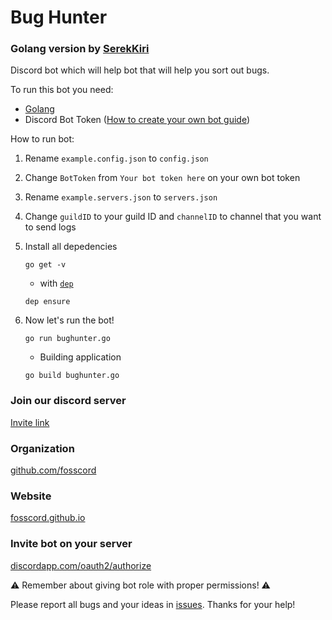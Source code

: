 #  Bug Hunter

### Golang version by [SerekKiri](https://github.com/SerekKiri)

Discord bot which will help bot that will help you sort out bugs.


To run this bot you need:
- [Golang](https://golang.org/doc/install)
- Discord Bot Token ([How to create your own bot guide](https://github.com/reactiflux/discord-irc/wiki/Creating-a-discord-bot-&-getting-a-token))

 How to run bot:

1. Rename ``example.config.json`` to ``config.json``

2. Change ``BotToken`` from ``Your bot token here`` on your own bot token
3. Rename ``example.servers.json`` to ``servers.json``
4. Change ``guildID`` to your guild ID and ``channelID`` to channel that you want to send logs
5. Install all depedencies

    ```
    go get -v
    ```
    - with [`dep`](https://github.com/golang/dep)
    ```
    dep ensure
    ```
6. Now let's run the bot!
    ```
    go run bughunter.go
    ```
    - Building application
    ```
    go build bughunter.go
    ```

### Join our discord server

[Invite link](https://discord.gg/Wn3zEyh)

### Organization

[github.com/fosscord](https://github.com/fosscord)

### Website

[fosscord.github.io](https://fosscord.github.io/)

### Invite bot on your server

[discordapp.com/oauth2/authorize](https://discordapp.com/oauth2/authorize?client_id=478867142633062410&scope=bot&permissions=0)

⚠️ Remember about giving bot role with proper permissions! ⚠️

Please report all bugs and your ideas in [issues](https://github.com/SerekKiri/BugHunter/issues). Thanks for your help!